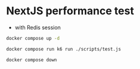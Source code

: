 # NextJS performance test

-   with Redis session

```sh
docker compose up -d

docker compose run k6 run ./scripts/test.js

docker compose down
```
